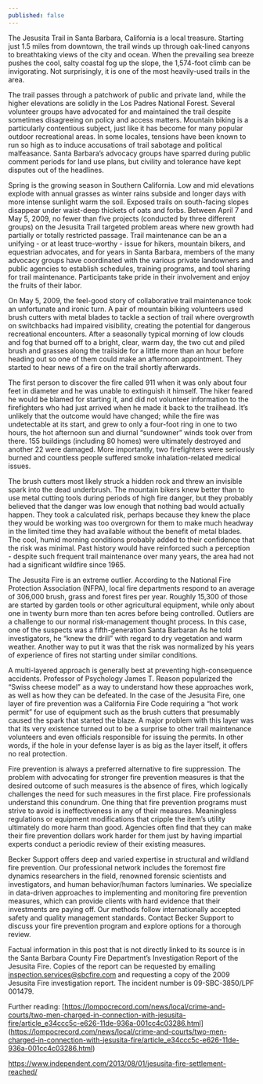 ```yaml
---
published: false
---
```

The Jesusita Trail in Santa Barbara, California is a local treasure. Starting just 1.5 miles from downtown, the trail winds up through oak-lined canyons to breathtaking views of the city and ocean. When the prevailing sea breeze pushes the cool, salty coastal fog up the slope, the 1,574-foot climb can be invigorating. Not surprisingly, it is one of the most heavily-used trails in the area.

The trail passes through a patchwork of public and private land, while the higher elevations are solidly in the Los Padres National Forest. Several volunteer groups have advocated for and maintained the trail despite sometimes disagreeing on policy and access matters. Mountain biking is a particularly contentious subject, just like it has become for many popular outdoor recreational areas. In some locales, tensions have been known to run so high as to induce accusations of trail sabotage and political malfeasance. Santa Barbara’s advocacy groups have sparred during public comment periods for land use plans, but civility and tolerance have kept disputes out of the headlines.

Spring is the growing season in Southern California. Low and mid elevations explode with annual grasses as winter rains subside and longer days with more intense sunlight warm the soil. Exposed trails on south-facing slopes disappear under waist-deep thickets of oats and forbs. Between April 7 and May 5, 2009, no fewer than five projects (conducted by three different groups) on the Jesusita Trail targeted problem areas where new growth had partially or totally restricted passage. Trail maintenance can be an a unifying - or at least truce-worthy - issue for hikers, mountain bikers, and equestrian advocates, and for years in Santa Barbara, members of the many advocacy groups have coordinated with the various private landowners and public agencies to establish schedules, training programs, and tool sharing for trail maintenance. Participants take pride in their involvement and enjoy the fruits of their labor.

On May 5, 2009, the feel-good story of collaborative trail maintenance took an unfortunate and ironic turn. A pair of mountain biking volunteers used brush cutters with metal blades to tackle a section of trail where overgrowth on switchbacks had impaired visibility, creating the potential for dangerous recreational encounters. After a seasonally typical morning of low clouds and fog that burned off to a bright, clear, warm day, the two cut and piled brush and grasses along the trailside for a little more than an hour before heading out so one of them could make an afternoon appointment. They started to hear news of a fire on the trail shortly afterwards.

The first person to discover the fire called 911 when it was only about four feet in diameter and he was unable to extinguish it himself. The hiker feared he would be blamed for starting it, and did not volunteer information to the firefighters who had just arrived when he made it back to the trailhead. It’s unlikely that the outcome would have changed; while the fire was undetectable at its start, and grew to only a four-foot ring in one to two hours, the hot afternoon sun and diurnal “sundowner” winds took over from there. 155 buildings (including 80 homes) were ultimately destroyed and another 22 were damaged. More importantly, two firefighters were seriously burned and countless people suffered smoke inhalation-related medical issues.

The brush cutters most likely struck a hidden rock and threw an invisible spark into the dead underbrush. The mountain bikers knew better than to use metal cutting tools during periods of high fire danger, but they probably believed that the danger was low enough that nothing bad would actually happen. They took a calculated risk, perhaps because they knew the place they would be working was too overgrown for them to make much headway in the limited time they had available without the benefit of metal blades. The cool, humid morning conditions probably added to their confidence that the risk was minimal. Past history would have reinforced such a perception - despite such frequent trail maintenance over many years, the area had not had a significant wildfire since 1965.

The Jesusita Fire is an extreme outlier. According to the National Fire Protection Association (NFPA), local fire departments respond to an average of 306,000 brush, grass and forest fires per year. Roughly 15,300 of those are started by garden tools or other agricultural equipment, while only about one in twenty burn more than ten acres before being controlled. Outliers are a challenge to our normal risk-management thought process. In this case, one of the suspects was a fifth-generation Santa Barbaran As he told investigators, he “knew the drill” with regard to dry vegetation and warm weather. Another way to put it was that the risk was normalized by his years of experience of fires not starting under similar conditions.

A multi-layered approach is generally best at preventing high-consequence accidents. Professor of Psychology James T. Reason popularized the “Swiss cheese model” as a way to understand how these approaches work, as well as how they can be defeated. In the case of the Jesusita Fire, one layer of fire prevention was a California Fire Code requiring a “hot work permit” for use of equipment such as the brush cutters that presumably caused the spark that started the blaze. A major problem with this layer was that its very existence turned out to be a surprise to other trail maintenance volunteers and even officials responsible for issuing the permits. In other words, if the hole in your defense layer is as big as the layer itself, it offers no real protection.

Fire prevention is always a preferred alternative to fire suppression. The problem with advocating for stronger fire prevention measures is that the desired outcome of such measures is the absence of fires, which logically challenges the need for such measures in the first place. Fire professionals understand this conundrum. One thing that fire prevention programs must strive to avoid is ineffectiveness in any of their measures. Meaningless regulations or equipment modifications that cripple the item’s utility ultimately do more harm than good. Agencies often find that they can make their fire prevention dollars work harder for them just by having impartial experts conduct a periodic review of their existing measures.

Becker Support offers deep and varied expertise in structural and wildland fire prevention. Our professional network includes the foremost fire dynamics researchers in the field, renowned forensic scientists and investigators, and human behavior/human factors luminaries. We specialize in data-driven approaches to implementing and monitoring fire prevention measures, which can provide clients with hard evidence that their investments are paying off. Our methods follow internationally accepted safety and quality management standards. Contact Becker Support to discuss your fire prevention program and explore options for a thorough review.

Factual information in this post that is not directly linked to its source is in the Santa Barbara County Fire Department’s Investigation Report of the Jesusita Fire. Copies of the report can be requested by emailing inspection.services@sbcfire.com and requesting a copy of the 2009 Jesusita Fire investigation report. The incident number is 09-SBC-3850/LPF 001479.

Further reading:
[https://lompocrecord.com/news/local/crime-and-courts/two-men-charged-in-connection-with-jesusita-fire/article_e34ccc5c-e626-11de-936a-001cc4c03286.html] (https://lompocrecord.com/news/local/crime-and-courts/two-men-charged-in-connection-with-jesusita-fire/article_e34ccc5c-e626-11de-936a-001cc4c03286.html)

https://www.independent.com/2013/08/01/jesusita-fire-settlement-reached/
